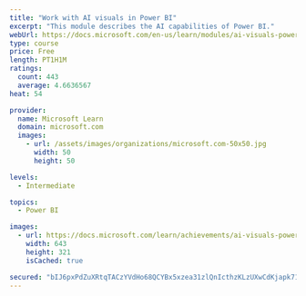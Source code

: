 ```yaml
---
title: "Work with AI visuals in Power BI"
excerpt: "This module describes the AI capabilities of Power BI."
webUrl: https://docs.microsoft.com/en-us/learn/modules/ai-visuals-power-bi/
type: course
price: Free
length: PT1H1M
ratings:
  count: 443
  average: 4.6636567
heat: 54

provider:
  name: Microsoft Learn
  domain: microsoft.com
  images:
    - url: /assets/images/organizations/microsoft.com-50x50.jpg
      width: 50
      height: 50

levels:
  - Intermediate

topics:
  - Power BI

images:
  - url: https://docs.microsoft.com/learn/achievements/ai-visuals-power-bi-social.png
    width: 643
    height: 321
    isCached: true

secured: "bIJ6pxPdZuXRtqTACzYVdHo68QCYBx5xzea31zlQnIcthzKLzUXwCdKjapk71BdO3HKPB0Z/JhZBYVgwBNWN+JheEcnj6GKuqdzJ/OiJii16SPSzpj9nsiZN/TjnRqD1ybGTFlzeIZfFYbrgo20HGBuddA+i+cVAyoZCI1Nne23FeYkjHmk/gHjLS4xe8pkiMqOWX1kUbKZ4FQn/lRV6tKl8rjJQ8KkYkkL17rdyEiywMbqumr3T0K/hOmPbghEkr7t2dUYeDieqZIeCOZsS8fB0FT9lfDq0e7j66FYgp5g0z0vPocHYr/kW/Ba287dj/8SswzkoQpx4cr+XsLEo3WUo47lzgMWcD/bvRRdSYFxVb4UPV1TwyjHQenzjoj6gMZo+qZ+TCAAVH/626KEhl4eb2id0EXonPW1oD3CqrSs=;8UVv2F+G5jWbCR1NOiSsxw=="
---
```


